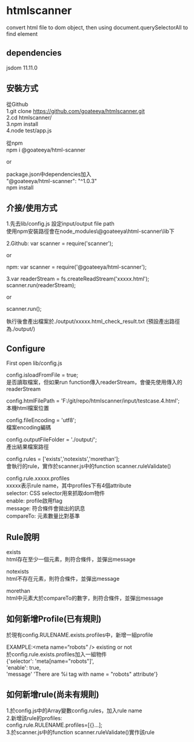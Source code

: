 # htmlscanner  
convert html file to dom object, then using document.querySelectorAll to find element  
  
dependencies  
--  
jsdom 11.11.0  
  
安裝方式  
--  
從Github  
1.git clone https://github.com/goateeya/htmlscanner.git  
2.cd htmlscanner/  
3.npm install  
4.node test/app.js  
  
從npm  
npm i @goateeya/html-scanner  
  
or  
  
package.json中dependencies加入  
"@goateeya/html-scanner": "^1.0.3"  
npm install  
  
介接/使用方式  
--  
1.先去lib/config.js 設定input/output file path  
使用npm安裝路徑會在node_modules\\@goateeya\html-scanner\lib下  
  
2.Github: var scanner = require('scanner');  
  
or  
  
npm: var scanner = require('@goateeya/html-scanner');  
  
3.var readerStream = fs.createReadStream('xxxxx.html');  
scanner.run(readerStream);  
  
or  
  
scanner.run();  
  
執行後會產出檔案於./output/xxxxx.html_check_result.txt (預設產出路徑為./output/)  
  
Configure  
--
First open lib/config.js  
  
config.isloadFromFile = true;  
是否讀取檔案，但如果run function傳入readerStream，會優先使用傳入的readerStream  
  
config.htmlFilePath = 'F:/git/repo/htmlscanner/input/testcase.4.html';  
本機html檔案位置  
  
config.fileEncoding = 'utf8';  
檔案encoding編碼  
  
config.outputFileFolder = './output/';  
產出結果檔案路徑  
  
config.rules = ['exists','notexists','morethan'];  
會執行的rule，實作於scanner.js中的function scanner.ruleValidate()  
  
config.rule.xxxxx.profiles  
xxxxx表示rule name，其中profiles下有4個attribute  
selector: CSS selector用來抓取dom物件  
enable: profile啟用flag  
message: 符合條件會拋出的訊息  
compareTo: 元素數量比對基準
  
Rule說明  
--
exists  
html存在至少一個元素，則符合條件，並彈出message  
  
notexists  
html不存在元素，則符合條件，並彈出message  
  
morethan  
html中元素大於compareTo的數字，則符合條件，並彈出message  
  
如何新增Profile(已有規則)  
--  
於現有config.RULENAME.exists.profiles中，新增一組profile  
  
EXAMPLE:\<meta name=“robots” /\> existing or not  
於config.rule.exists.profiles加入一組物件  
{'selector': 'meta[name="robots"]',  
'enable': true,  
'message' 'There are %i <meta> tag with name = "robots" attribute'}  
  
如何新增rule(尚未有規則)  
--
1.於config.js中的Array變數config.rules，加入rule name  
2.新增該rule的profiles:  
config.rule.RULENAME.profiles=[{}...];  
3.於scanner.js中的function scanner.ruleValidate()實作該rule
